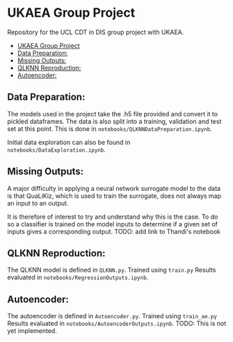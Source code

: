 # UKAEA Group Project
Repository for the UCL CDT in DIS group project with UKAEA.

<!-- omit in toc -->
- [UKAEA Group Project](#ukaeagroupproject) 
- [Data Preparation:](#data-preparation)
- [Missing Outputs:](#missing-outputs)
- [QLKNN Reproduction:](#qlknn-reproduction)
- [Autoencoder:](#autoencoder)

## Data Preparation:
The models used in the project take the .h5 file provided and convert it to pickled dataframes. The data is also split into a training, validation and test set at this point. This is done in `notebooks/QLKNNDataPreparation.ipynb`.

Initial data exploration can also be found in `notebooks/DataExploration.ipynb`.

## Missing Outputs:
A major difficulty in applying a neural network surrogate model to the data is that QuaLiKiz, which is used to train the surrogate, does not always map an input to an output.

It is therefore of interest to try and understand why this is the case. To do so a classifier is trained on the model inputs to determine if a given set of inputs gives a corresponding output. TODO: add link to Thandi's notebook

## QLKNN Reproduction:
The QLKNN model is defined in `QLKNN.py`.
Trained using `train.py`
Results evaluated in `notebooks/RegressionOutputs.ipynb`.

## Autoencoder:
The autoencoder is defined in `Autoencoder.py`.
Trained using `train_ae.py`
Results evaluated in `notebooks/AutoencoderOutputs.ipynb`. TODO: This is not yet implemented.
